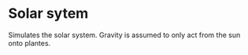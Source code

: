 # Solar sytem

Simulates the solar system.
Gravity is assumed to only act from the sun onto plantes. 
